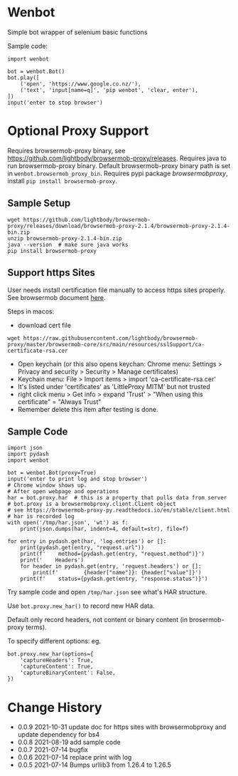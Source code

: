 # Wenbot
Simple bot wrapper of selenium basic functions

Sample code:
```
import wenbot

bot = wenbot.Bot()
bot.play([
    ('open', 'https://www.google.co.nz/'),
    ('text', 'input[name=q]', 'pip wenbot', 'clear, enter'),
])
input('enter to stop browser')
```

# Optional Proxy Support
Requires browsermob-proxy binary, see https://github.com/lightbody/browsermob-proxy/releases.
Requires java to run browsermob-proxy binary.
Default browsermob-proxy binary path is set in `wenbot.browsermob_proxy_bin`.
Requires pypi package *browsermobproxy*, install `pip install browsermob-proxy`.

## Sample Setup
```
wget https://github.com/lightbody/browsermob-proxy/releases/download/browsermob-proxy-2.1.4/browsermob-proxy-2.1.4-bin.zip
unzip browsermob-proxy-2.1.4-bin.zip
java --version  # make sure java works
pip install browsermob-proxy
```

## Support https Sites
User needs install certification file manually to access https sites properly.
See browsermob document [here](https://github.com/lightbody/browsermob-proxy#ssl-support).

Steps in macos:
- download cert file
```
wget https://raw.githubusercontent.com/lightbody/browsermob-proxy/master/browsermob-core/src/main/resources/sslSupport/ca-certificate-rsa.cer
```
- Open keychain (or this also opens keychan: Chrome menu: Settings > Privacy and security > Security > Manage certificates)
- Keychain menu: File > Import items > import 'ca-certificate-rsa.cer'
- It's listed under 'certificates' as 'LittleProxy MITM' but not trusted
- right click menu > Get info > expand 'Trust' > "When using this certificate" = "Always Trust"
- Remember delete this item after testing is done.

## Sample Code
```
import json
import pydash
import wenbot

bot = wenbot.Bot(proxy=True)
input('enter to print log and stop browser')
# Chrome window shows up.
# After open webpage and operations
har = bot.proxy.har  # this is a property that pulls data from server
# bot.proxy is a browsermobproxy.client.Client object
# see https://browsermob-proxy-py.readthedocs.io/en/stable/client.html
# har is recorded log
with open('/tmp/har.json', 'wt') as f:
    print(json.dumps(har, indent=4, default=str), file=f)

for entry in pydash.get(har, 'log.entries') or []:
    print(pydash.get(entry, "request.url"))
    print(f'    method={pydash.get(entry, "request.method")}')
    print('    Headers')
    for header in pydash.get(entry, 'request.headers') or []:
        print(f'        {header["name"]}: {header["value"]}')
    print(f'    status={pydash.get(entry, "response.status")}')
```

Try sample code and open `/tmp/har.json` see what's HAR structure.

Use `bot.proxy.new_har()` to record new HAR data.

Default only record headers, not content or binary content (in brosermob-proxy terms).

To specify different options: eg.
```
bot.proxy.new_har(options={
    'captureHeaders': True,
    'captureContent': True,
    'captureBinaryContent': False,
})
```

# Change History

- 0.0.9 2021-10-31 update doc for https sites with browsermobproxy and update dependency for bs4
- 0.0.8 2021-08-19 add sample code
- 0.0.7 2021-07-14 bugfix
- 0.0.6 2021-07-14 replace print with log
- 0.0.5 2021-07-14 Bumps urllib3 from 1.26.4 to 1.26.5

